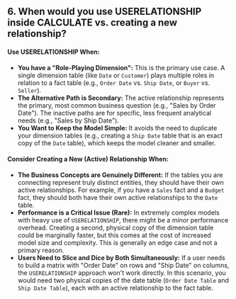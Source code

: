 ## 6. When would you use **USERELATIONSHIP** inside CALCULATE vs. creating a new relationship?

#### Use USERELATIONSHIP When:
*   **You have a "Role-Playing Dimension":** This is the primary use case. A single dimension table (like `Date` or `Customer`) plays multiple roles in relation to a fact table (e.g., `Order Date` vs. `Ship Date`, or `Buyer` vs. `Seller`).
*   **The Alternative Path is Secondary:** The active relationship represents the primary, most common business question (e.g., "Sales by Order Date"). The inactive paths are for specific, less frequent analytical needs (e.g., "Sales by Ship Date").
*   **You Want to Keep the Model Simple:** It avoids the need to duplicate your dimension tables (e.g., creating a `Ship Date` table that is an exact copy of the `Date` table), which keeps the model cleaner and smaller.

#### Consider Creating a New (Active) Relationship When:
*   **The Business Concepts are Genuinely Different:** If the tables you are connecting represent truly distinct entities, they should have their own active relationships. For example, if you have a `Sales` fact and a `Budget` fact, they should both have their own active relationships to the `Date` table.
*   **Performance is a Critical Issue (Rare):** In extremely complex models with heavy use of `USERELATIONSHIP`, there might be a minor performance overhead. Creating a second, physical copy of the dimension table could be marginally faster, but this comes at the cost of increased model size and complexity. This is generally an edge case and not a primary reason.
*   **Users Need to Slice and Dice by Both Simultaneously:** If a user needs to build a matrix with "Order Date" on rows and "Ship Date" on columns, the `USERELATIONSHIP` approach won't work directly. In this scenario, you would need two physical copies of the date table (`Order Date Table` and `Ship Date Table`), each with an active relationship to the fact table.
